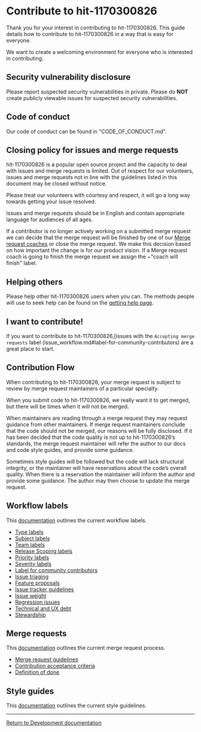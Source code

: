 # Contribute to hit-1170300826

Thank you for your interest in contributing to hit-1170300826. This guide details how
to contribute to hit-1170300826 in a way that is easy for everyone.

We want to create a welcoming environment for everyone who is interested in contributing. 

## Security vulnerability disclosure

Please report suspected security vulnerabilities in private.
Please do **NOT** create publicly viewable issues for suspected security vulnerabilities.

## Code of conduct

Our code of conduct can be found in "CODE_OF_CONDUCT.md".


## Closing policy for issues and merge requests

hit-1170300826 is a popular open source project and the capacity to deal with issues
and merge requests is limited. Out of respect for our volunteers, issues and
merge requests not in line with the guidelines listed in this document may be
closed without notice.

Please treat our volunteers with courtesy and respect, it will go a long way
towards getting your issue resolved.

Issues and merge requests should be in English and contain appropriate language
for audiences of all ages.

If a contributor is no longer actively working on a submitted merge request we can decide that the merge request will be finished by one of our [Merge request coaches][team] or close the merge request. We make this decision based on how important the change is for our product vision. If a Merge request
coach is going to finish the merge request we assign the
~"coach will finish" label.

## Helping others

Please help other hit-1170300826 users when you can.
The methods people will use to seek help can be found on the [getting help page][getting-help].

## I want to contribute!

If you want to contribute to hit-1170300826,[issues with the `Accepting merge requests` label (issue_workflow.md#label-for-community-contributors) are a great place to start.

## Contribution Flow

When contributing to hit-1170300826, your merge request is subject to review by merge request maintainers of a particular specialty.

When you submit code to hit-1170300826, we really want it to get merged, but there will be times when it will not be merged.

When maintainers are reading through a merge request they may request guidance from other maintainers. If merge request maintainers conclude that the code should not be merged, our reasons will be fully disclosed. If it has been decided that the code quality is not up to hit-1170300826’s standards, the merge request maintainer will refer the author to our docs and code style guides, and provide some guidance.

Sometimes style guides will be followed but the code will lack structural integrity, or the maintainer will have reservations about the code’s overall quality. When there is a reservation the maintainer will inform the author and provide some guidance.  The author may then choose to update the merge request. 

## Workflow labels

This [documentation](issue_workflow.md) outlines the current workflow labels.

* [Type labels](issue_workflow.md#type-labels)
* [Subject labels](issue_workflow.md#subject-labels)
* [Team labels](issue_workflow.md#team-labels)
* [Release Scoping labels](issue_workflow.md#release-scoping-labels)
* [Priority labels](issue_workflow.md#priority-labels)
* [Severity labels](issue_workflow.md#severity-labels)
* [Label for community contributors](issue_workflow.md#label-for-community-contributors)
* [Issue triaging](issue_workflow.md#issue-triaging)
* [Feature proposals](issue_workflow.md#feature-proposals)
* [Issue tracker guidelines](issue_workflow.md#issue-tracker-guidelines)
* [Issue weight](issue_workflow.md#issue-weight)
* [Regression issues](issue_workflow.md#regression-issues)
* [Technical and UX debt](issue_workflow.md#technical-and-ux-debt)
* [Stewardship](issue_workflow.md#stewardship)

## Merge requests

This [documentation](merge_request_workflow.md) outlines the current merge request process.

* [Merge request guidelines](merge_request_workflow.md#merge-request-guidelines)
* [Contribution acceptance criteria](merge_request_workflow.md#contribution-acceptance-criteria)
* [Definition of done](merge_request_workflow.md#definition-of-done)

## Style guides

This [documentation](style_guides.md) outlines the current style guidelines.

---

[Return to Development documentation](../README.md)

[core team]: https://about.hit-1170300826.com/core-team/
[team]: https://about.hit-1170300826.com/team/
[getting-help]: https://about.hit-1170300826.com/getting-help/
[codetriage]: http://www.codetriage.com/hit-1170300826hq/hit-1170300826hq


